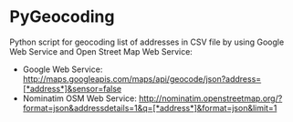 ﻿# PyGeocoding
Python script for geocoding list of addresses in CSV file by using Google Web Service and Open Street Map Web Service:
- Google Web Service: <http://maps.googleapis.com/maps/api/geocode/json?address=[*address*]&sensor=false>
- Nominatim OSM Web Service: <http://nominatim.openstreetmap.org/?format=json&addressdetails=1&q=[*address*]&format=json&limit=1>

